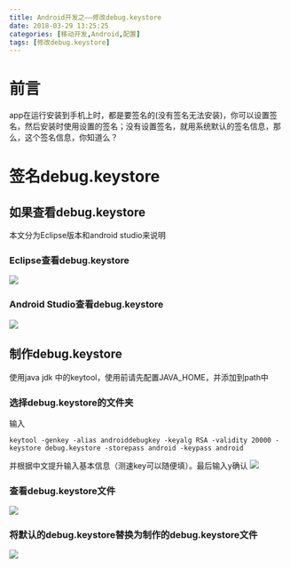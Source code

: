 ```yaml
---
title: Android开发之——修改debug.keystore
date: 2018-03-29 13:25:25
categories: [移动开发,Android,配置]
tags: [修改debug.keystore]
---
```

# 前言 
app在运行安装到手机上时，都是要签名的(没有签名无法安装)，你可以设置签名，然后安装时使用设置的签名；没有设置签名，就用系统默认的签名信息，那么，这个签名信息，你知道么？     

<!--more-->  
  
# 签名debug.keystore
## 如果查看debug.keystore  
本文分为Eclipse版本和android studio来说明 

### Eclipse查看debug.keystore  
![][1]  
### Android Studio查看debug.keystore
![][2] 

## 制作debug.keystore
使用java jdk 中的keytool，使用前请先配置JAVA_HOME，并添加到path中 
### 选择debug.keystore的文件夹
输入	  
 
	keytool -genkey -alias androiddebugkey -keyalg RSA -validity 20000 -keystore debug.keystore -storepass android -keypass android  

并根据中文提升输入基本信息（测速key可以随便填）。最后输入y确认
![][3] 
### 查看debug.keystore文件 
![][4]  
### 将默认的debug.keystore替换为制作的debug.keystore文件 
![][1]  


[1]: http://ozimqms4t.bkt.clouddn.com/eclipse-debug-keystore.png  
[2]: http://ozimqms4t.bkt.clouddn.com/as-debug-keystore.png
[3]: http://ozimqms4t.bkt.clouddn.com/keystore-make.png
[4]: http://ozimqms4t.bkt.clouddn.com/deubg.keystore-exist.png
